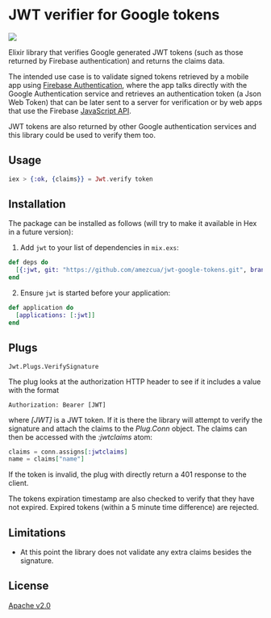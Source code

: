 
# JWT verifier for Google tokens

![](https://api.travis-ci.org/amezcua/jwt-google-tokens.svg?branch=master)

Elixir library that verifies Google generated JWT tokens (such as those returned by Firebase authentication) and returns the claims data.

The intended use case is to validate signed tokens retrieved by a mobile app using [Firebase Authentication](https://firebase.google.com/docs/auth/), where the app talks directly with the Google Authentication service and retrieves an authentication token (a Json Web Token) that can be later sent to a server for verification or by web apps that use the Firebase [JavaScript API](https://firebase.google.com/docs/auth/web/google-signin).  

JWT tokens are also returned by other Google authentication services and this library could be used to verify them too.

## Usage

```elixir
iex > {:ok, {claims}} = Jwt.verify token
```

## Installation

The package can be installed as follows (will try to make it available in Hex in a future version):

  1. Add `jwt` to your list of dependencies in `mix.exs`:

```elixir
def deps do
  [{:jwt, git: "https://github.com/amezcua/jwt-google-tokens.git", branch: "master"}]
end
```

  2. Ensure `jwt` is started before your application:

```elixir
def application do
  [applications: [:jwt]]
end
```

## Plugs

```
Jwt.Plugs.VerifySignature
```

The plug looks at the authorization HTTP header to see if it includes a value with the format

```
Authorization: Bearer [JWT]
```

where *[JWT]* is a JWT token. If it is there the library will attempt to verify the signature and attach the claims to the *Plug.Conn* object. The claims can then be accessed with the *:jwtclaims* atom:

```elixir
claims = conn.assigns[:jwtclaims]
name = claims["name"]
```

If the token is invalid, the plug with directly return a 401 response to the client.

The tokens expiration timestamp are also checked to verify that they have not expired. Expired tokens (within a 5 minute time difference) are rejected.

## Limitations

* At this point the library does not validate any extra claims besides the signature.

## License

[Apache v2.0](https://opensource.org/licenses/Apache-2.0)